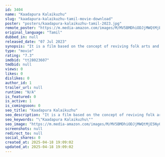 ```yaml
---
id: 3404
name: "Kaadapura Kalaikuzhu"
slug: "kaadapura-kalaikuzhu-tamil-movie-download"
poster: "posters/kaadapura-kalaikuzhu-tamil-2023.jpg"
remote_poster: "https://m.media-amazon.com/images/M/MV5BMDhiODJjMWQtMjE5Ny00MmVjLWI5MzctZWQ3M2JlYWFhZjc1XkEyXkFqcGdeQXVyMTA4MzQ4NzMw._V1_SX300.jpg"
original_language: "Tamil"
dubbed_in: null
released_date: "07 Jul 2023"
synopsis: "It is a film based on the concept of reviving folk arts and dance."
type: "movie"
rating: "7.3"
imdbid: "tt28023607"
tmdbid: null
views: 0
likes: 0
dislikes: 0
author_id: 1
trailer_url: null
runtime: "N/A"
is_featured: 0
is_active: 1
is_comingsoon: 0
seo_title: "Kaadapura Kalaikuzhu"
seo_description: "It is a film based on the concept of reviving folk arts and dance."
seo_keywords: "\"Kaadapura Kalaikuzhu\""
seo_image: "https://m.media-amazon.com/images/M/MV5BMDhiODJjMWQtMjE5Ny00MmVjLWI5MzctZWQ3M2JlYWFhZjc1XkEyXkFqcGdeQXVyMTA4MzQ4NzMw._V1_SX300.jpg"
screenshots: null
redirect_to: null
social_shares: 0
created_at: 2025-04-18 19:09:02
updated_at: 2025-04-18 19:09:02
---
```


